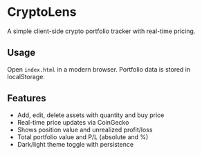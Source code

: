 # CryptoLens

A simple client-side crypto portfolio tracker with real-time pricing.

## Usage

Open `index.html` in a modern browser. Portfolio data is stored in localStorage.

## Features
- Add, edit, delete assets with quantity and buy price
- Real-time price updates via CoinGecko
- Shows position value and unrealized profit/loss
- Total portfolio value and P/L (absolute and %)
- Dark/light theme toggle with persistence
